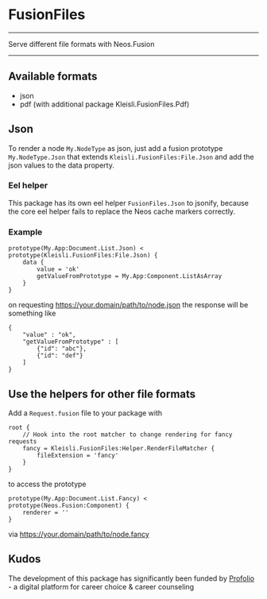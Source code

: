 # FusionFiles
***
Serve different file formats with Neos.Fusion
***

## Available formats
* json
* pdf (with additional package Kleisli.FusionFiles.Pdf)

## Json
To render a node `My.NodeType` as json, just add a fusion prototype `My.NodeType.Json` that 
extends `Kleisli.FusionFiles:File.Json` and add the json values to the data property.

### Eel helper
This package has its own eel helper `FusionFiles.Json` to jsonify, because the core eel helper fails to 
replace the Neos cache markers correctly.

### Example
```
prototype(My.App:Document.List.Json) < prototype(Kleisli.FusionFiles:File.Json) {
    data {
        value = 'ok'
        getValueFromPrototype = My.App:Component.ListAsArray
    }
}
```
on requesting https://your.domain/path/to/node.json the response will be something like
```
{
    "value" : "ok",
    "getValueFromPrototype" : [
        {"id": "abc"},
        {"id": "def"}
    ]
}
```

## Use the helpers for other file formats 
Add a `Request.fusion` file to your package with
```
root {
    // Hook into the root matcher to change rendering for fancy requests
    fancy = Kleisli.FusionFiles:Helper.RenderFileMatcher {
        fileExtension = 'fancy'
    }
}
```
to access the prototype
```
prototype(My.App:Document.List.Fancy) < prototype(Neos.Fusion:Component) {
    renderer = ''
}
```
via https://your.domain/path/to/node.fancy

## Kudos
The development of this package has significantly been funded by [Profolio](https://www.profolio.ch/) - a digital platform for career choice & career counseling
